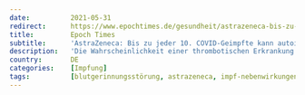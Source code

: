 ```yaml
---
date:          2021-05-31
redirect:      https://www.epochtimes.de/gesundheit/astrazeneca-bis-zu-jeder-10-covid-geimpfte-kann-autoimmunkrank-werden-a3524241.html
title:         Epoch Times
subtitle:      'AstraZeneca: Bis zu jeder 10. COVID-Geimpfte kann autoimmunkrank werden'
description:   'Die Wahrscheinlichkeit einer thrombotischen Erkrankung nach einer COVID-Impfung wurde von AstraZeneca im April 2021 als „häufig“ deklariert. Es kann eine Autoimmunerkrankung entstehen. Kritiker weisen darauf hin, dass die Datenbasis unvollständig ist und auch alle Geimpften betroffen sein könnten. Das führt vermutlich nicht nur zu Problemen im Flugverkehr.'
country:       DE
categories:    [Impfung]
tags:          [blutgerinnungsstörung, astrazeneca, impf-nebenwirkungen, paywall]
---
```

